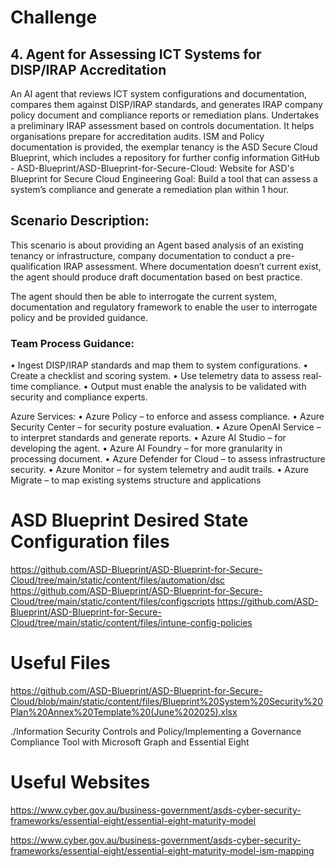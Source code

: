 # Challenge

## 4. Agent for Assessing ICT Systems for DISP/IRAP Accreditation
An AI agent that reviews ICT system configurations and documentation, compares them against DISP/IRAP standards, and generates IRAP company policy document and compliance reports or remediation plans. Undertakes a preliminary IRAP assessment based on controls documentation. It helps organisations prepare for accreditation audits.
ISM and Policy documentation is provided, the exemplar tenancy is the ASD Secure Cloud Blueprint, which includes a repository for further config information GitHub - ASD-Blueprint/ASD-Blueprint-for-Secure-Cloud: Website for ASD's Blueprint for Secure Cloud
Engineering Goal: Build a tool that can assess a system’s compliance and generate a remediation plan within 1 hour.

## Scenario Description:
This scenario is about providing an Agent based analysis of an existing tenancy or infrastructure, company documentation to conduct a pre-qualification IRAP assessment. Where documentation doesn’t current exist, the agent should produce draft documentation based on best practice.

The agent should then be able to interrogate the current system, documentation and regulatory framework to enable the user to interrogate policy and be provided guidance.
### Team Process Guidance:
• Ingest DISP/IRAP standards and map them to system configurations.
• Create a checklist and scoring system.
• Use telemetry data to assess real-time compliance.
• Output must enable the analysis to be validated with security and compliance experts.

Azure Services:
• Azure Policy – to enforce and assess compliance.
• Azure Security Center – for security posture evaluation.
• Azure OpenAI Service – to interpret standards and generate reports.
• Azure AI Studio – for developing the agent.
• Azure AI Foundry – for more granularity in processing document.
• Azure Defender for Cloud – to assess infrastructure security.
• Azure Monitor – for system telemetry and audit trails.
• Azure Migrate – to map existing systems structure and applications

# ASD Blueprint Desired State Configuration files

https://github.com/ASD-Blueprint/ASD-Blueprint-for-Secure-Cloud/tree/main/static/content/files/automation/dsc
https://github.com/ASD-Blueprint/ASD-Blueprint-for-Secure-Cloud/tree/main/static/content/files/configscripts
https://github.com/ASD-Blueprint/ASD-Blueprint-for-Secure-Cloud/tree/main/static/content/files/intune-config-policies

# Useful Files

https://github.com/ASD-Blueprint/ASD-Blueprint-for-Secure-Cloud/blob/main/static/content/files/Blueprint%20System%20Security%20Plan%20Annex%20Template%20(June%202025).xlsx

./Information Security Controls and Policy/Implementing a Governance Compliance Tool with Microsoft Graph and Essential Eight 

# Useful Websites

https://www.cyber.gov.au/business-government/asds-cyber-security-frameworks/essential-eight/essential-eight-maturity-model

https://www.cyber.gov.au/business-government/asds-cyber-security-frameworks/essential-eight/essential-eight-maturity-model-ism-mapping




